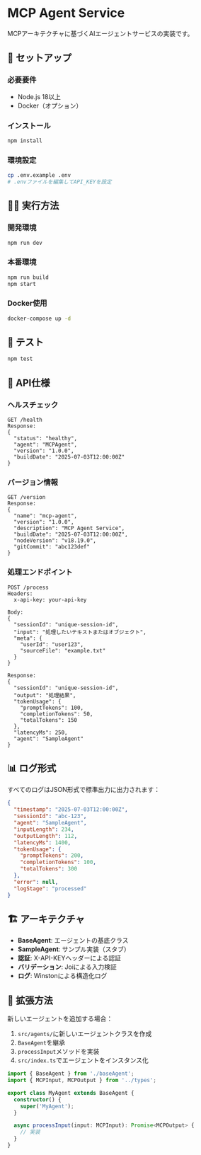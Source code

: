 # MCP Agent Service

MCPアーキテクチャに基づくAIエージェントサービスの実装です。

## 🚀 セットアップ

### 必要要件
- Node.js 18以上
- Docker（オプション）

### インストール
```bash
npm install
```

### 環境設定
```bash
cp .env.example .env
# .envファイルを編集してAPI_KEYを設定
```

## 🏃‍♂️ 実行方法

### 開発環境
```bash
npm run dev
```

### 本番環境
```bash
npm run build
npm start
```

### Docker使用
```bash
docker-compose up -d
```

## 🧪 テスト
```bash
npm test
```

## 📡 API仕様

### ヘルスチェック
```
GET /health
Response:
{
  "status": "healthy",
  "agent": "MCPAgent",
  "version": "1.0.0",
  "buildDate": "2025-07-03T12:00:00Z"
}
```

### バージョン情報
```
GET /version
Response:
{
  "name": "mcp-agent",
  "version": "1.0.0",
  "description": "MCP Agent Service",
  "buildDate": "2025-07-03T12:00:00Z",
  "nodeVersion": "v18.19.0",
  "gitCommit": "abc123def"
}
```

### 処理エンドポイント
```
POST /process
Headers:
  x-api-key: your-api-key

Body:
{
  "sessionId": "unique-session-id",
  "input": "処理したいテキストまたはオブジェクト",
  "meta": {
    "userId": "user123",
    "sourceFile": "example.txt"
  }
}

Response:
{
  "sessionId": "unique-session-id",
  "output": "処理結果",
  "tokenUsage": {
    "promptTokens": 100,
    "completionTokens": 50,
    "totalTokens": 150
  },
  "latencyMs": 250,
  "agent": "SampleAgent"
}
```

## 📊 ログ形式

すべてのログはJSON形式で標準出力に出力されます：

```json
{
  "timestamp": "2025-07-03T12:00:00Z",
  "sessionId": "abc-123",
  "agent": "SampleAgent",
  "inputLength": 234,
  "outputLength": 112,
  "latencyMs": 1400,
  "tokenUsage": {
    "promptTokens": 200,
    "completionTokens": 100,
    "totalTokens": 300
  },
  "error": null,
  "logStage": "processed"
}
```

## 🏗️ アーキテクチャ

- **BaseAgent**: エージェントの基底クラス
- **SampleAgent**: サンプル実装（スタブ）
- **認証**: X-API-KEYヘッダーによる認証
- **バリデーション**: Joiによる入力検証
- **ログ**: Winstonによる構造化ログ

## 🔧 拡張方法

新しいエージェントを追加する場合：

1. `src/agents/`に新しいエージェントクラスを作成
2. `BaseAgent`を継承
3. `processInput`メソッドを実装
4. `src/index.ts`でエージェントをインスタンス化

```typescript
import { BaseAgent } from './baseAgent';
import { MCPInput, MCPOutput } from '../types';

export class MyAgent extends BaseAgent {
  constructor() {
    super('MyAgent');
  }

  async processInput(input: MCPInput): Promise<MCPOutput> {
    // 実装
  }
}
```